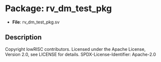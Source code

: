 # Package: rv_dm_test_pkg

- **File**: rv_dm_test_pkg.sv
## Description

 Copyright lowRISC contributors.
 Licensed under the Apache License, Version 2.0, see LICENSE for details.
 SPDX-License-Identifier: Apache-2.0


